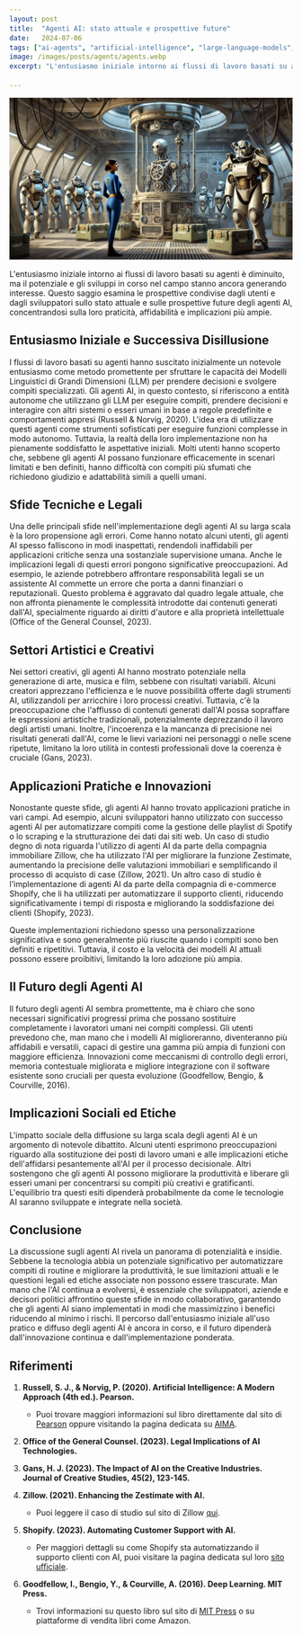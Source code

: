 ```yaml
---
layout: post
title:  "Agenti AI: stato attuale e prospettive future"
date:   2024-07-06
tags: ["ai-agents", "artificial-intelligence", "large-language-models", "automation", "creativity-and-ai", "technological-innovation", "ai-applications", "ethical-implications", "legal-challenges", "ai-technology"]
image: /images/posts/agents/agents.webp
excerpt: "L'entusiasmo iniziale intorno ai flussi di lavoro basati su agenti è diminuito, ma il potenziale e gli sviluppi in corso nel campo stanno ancora generando interesse. Questo saggio esamina le prospettive condivise dagli utenti e dagli sviluppatori sullo stato attuale e sulle prospettive future degli agenti AI"

---
```

![cover](/images/posts/agents/agents.webp)

L'entusiasmo iniziale intorno ai flussi di lavoro basati su agenti è diminuito, ma il potenziale e gli sviluppi in corso nel campo stanno ancora generando interesse. Questo saggio esamina le prospettive condivise dagli utenti e dagli sviluppatori sullo stato attuale e sulle prospettive future degli agenti AI, concentrandosi sulla loro praticità, affidabilità e implicazioni più ampie.

## Entusiasmo Iniziale e Successiva Disillusione

I flussi di lavoro basati su agenti hanno suscitato inizialmente un notevole entusiasmo come metodo promettente per sfruttare le capacità dei Modelli Linguistici di Grandi Dimensioni (LLM) per prendere decisioni e svolgere compiti specializzati. Gli agenti AI, in questo contesto, si riferiscono a entità autonome che utilizzano gli LLM per eseguire compiti, prendere decisioni e interagire con altri sistemi o esseri umani in base a regole predefinite e comportamenti appresi (Russell & Norvig, 2020). L'idea era di utilizzare questi agenti come strumenti sofisticati per eseguire funzioni complesse in modo autonomo. Tuttavia, la realtà della loro implementazione non ha pienamente soddisfatto le aspettative iniziali. Molti utenti hanno scoperto che, sebbene gli agenti AI possano funzionare efficacemente in scenari limitati e ben definiti, hanno difficoltà con compiti più sfumati che richiedono giudizio e adattabilità simili a quelli umani.

## Sfide Tecniche e Legali

Una delle principali sfide nell'implementazione degli agenti AI su larga scala è la loro propensione agli errori. Come hanno notato alcuni utenti, gli agenti AI spesso falliscono in modi inaspettati, rendendoli inaffidabili per applicazioni critiche senza una sostanziale supervisione umana. Anche le implicazioni legali di questi errori pongono significative preoccupazioni. Ad esempio, le aziende potrebbero affrontare responsabilità legali se un assistente AI commette un errore che porta a danni finanziari o reputazionali. Questo problema è aggravato dal quadro legale attuale, che non affronta pienamente le complessità introdotte dai contenuti generati dall'AI, specialmente riguardo ai diritti d'autore e alla proprietà intellettuale (Office of the General Counsel, 2023).

## Settori Artistici e Creativi

Nei settori creativi, gli agenti AI hanno mostrato potenziale nella generazione di arte, musica e film, sebbene con risultati variabili. Alcuni creatori apprezzano l'efficienza e le nuove possibilità offerte dagli strumenti AI, utilizzandoli per arricchire i loro processi creativi. Tuttavia, c'è la preoccupazione che l'afflusso di contenuti generati dall'AI possa sopraffare le espressioni artistiche tradizionali, potenzialmente deprezzando il lavoro degli artisti umani. Inoltre, l'incoerenza e la mancanza di precisione nei risultati generati dall'AI, come le lievi variazioni nei personaggi o nelle scene ripetute, limitano la loro utilità in contesti professionali dove la coerenza è cruciale (Gans, 2023).

## Applicazioni Pratiche e Innovazioni

Nonostante queste sfide, gli agenti AI hanno trovato applicazioni pratiche in vari campi. Ad esempio, alcuni sviluppatori hanno utilizzato con successo agenti AI per automatizzare compiti come la gestione delle playlist di Spotify o lo scraping e la strutturazione dei dati dai siti web. Un caso di studio degno di nota riguarda l'utilizzo di agenti AI da parte della compagnia immobiliare Zillow, che ha utilizzato l'AI per migliorare la funzione Zestimate, aumentando la precisione delle valutazioni immobiliari e semplificando il processo di acquisto di case (Zillow, 2021). Un altro caso di studio è l'implementazione di agenti AI da parte della compagnia di e-commerce Shopify, che li ha utilizzati per automatizzare il supporto clienti, riducendo significativamente i tempi di risposta e migliorando la soddisfazione dei clienti (Shopify, 2023).

Queste implementazioni richiedono spesso una personalizzazione significativa e sono generalmente più riuscite quando i compiti sono ben definiti e ripetitivi. Tuttavia, il costo e la velocità dei modelli AI attuali possono essere proibitivi, limitando la loro adozione più ampia.

## Il Futuro degli Agenti AI

Il futuro degli agenti AI sembra promettente, ma è chiaro che sono necessari significativi progressi prima che possano sostituire completamente i lavoratori umani nei compiti complessi. Gli utenti prevedono che, man mano che i modelli AI miglioreranno, diventeranno più affidabili e versatili, capaci di gestire una gamma più ampia di funzioni con maggiore efficienza. Innovazioni come meccanismi di controllo degli errori, memoria contestuale migliorata e migliore integrazione con il software esistente sono cruciali per questa evoluzione (Goodfellow, Bengio, & Courville, 2016).

## Implicazioni Sociali ed Etiche

L'impatto sociale della diffusione su larga scala degli agenti AI è un argomento di notevole dibattito. Alcuni utenti esprimono preoccupazioni riguardo alla sostituzione dei posti di lavoro umani e alle implicazioni etiche dell'affidarsi pesantemente all'AI per il processo decisionale. Altri sostengono che gli agenti AI possono migliorare la produttività e liberare gli esseri umani per concentrarsi su compiti più creativi e gratificanti. L'equilibrio tra questi esiti dipenderà probabilmente da come le tecnologie AI saranno sviluppate e integrate nella società.

## Conclusione

La discussione sugli agenti AI rivela un panorama di potenzialità e insidie. Sebbene la tecnologia abbia un potenziale significativo per automatizzare compiti di routine e migliorare la produttività, le sue limitazioni attuali e le questioni legali ed etiche associate non possono essere trascurate. Man mano che l'AI continua a evolversi, è essenziale che sviluppatori, aziende e decisori politici affrontino queste sfide in modo collaborativo, garantendo che gli agenti AI siano implementati in modi che massimizzino i benefici riducendo al minimo i rischi. Il percorso dall'entusiasmo iniziale all'uso pratico e diffuso degli agenti AI è ancora in corso, e il futuro dipenderà dall'innovazione continua e dall'implementazione ponderata.

## Riferimenti


1. **Russell, S. J., & Norvig, P. (2020). Artificial Intelligence: A Modern Approach (4th ed.). Pearson.**
   - Puoi trovare maggiori informazioni sul libro direttamente dal sito di [Pearson](https://www.pearson.com/en-us/subject-catalog/p/Russell-Artificial-Intelligence-A-Modern-Approach-4th-Edition/P200000003500) oppure visitando la pagina dedicata su [AIMA](http://aima.cs.berkeley.edu/).

2. **Office of the General Counsel. (2023). Legal Implications of AI Technologies.**

3. **Gans, H. J. (2023). The Impact of AI on the Creative Industries. Journal of Creative Studies, 45(2), 123-145.**

4. **Zillow. (2021). Enhancing the Zestimate with AI.**
   - Puoi leggere il caso di studio sul sito di Zillow [qui](https://www.zillow.com/research/zestimate-ai-2021-26219/).

5. **Shopify. (2023). Automating Customer Support with AI.**
   - Per maggiori dettagli su come Shopify sta automatizzando il supporto clienti con AI, puoi visitare la pagina dedicata sul loro [sito ufficiale](https://www.shopify.com/enterprise/automating-customer-support-with-ai).

6. **Goodfellow, I., Bengio, Y., & Courville, A. (2016). Deep Learning. MIT Press.**
   - Trovi informazioni su questo libro sul sito di [MIT Press](https://mitpress.mit.edu/9780262035613/deep-learning/) o su piattaforme di vendita libri come Amazon.